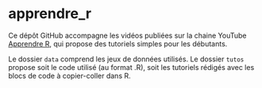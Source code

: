 # apprendre_r

Ce dépôt GitHub accompagne les vidéos publiées sur la chaine YouTube [Apprendre R](https://www.youtube.com/channel/UCLldSlyWBlllnlWKuSO2tgw), qui propose des tutoriels simples pour les débutants. 

Le dossier `data` comprend les jeux de données utilisés. Le dossier `tutos` propose soit le code utilisé (au format .R), soit les tutoriels rédigés avec les blocs de code à copier-coller dans R. 
